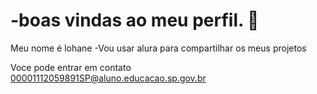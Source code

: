 #  -boas vindas ao meu perfil. 🥰 
Meu nome é lohane 
-Vou usar alura para compartilhar os meus projetos 


Voce pode entrar em contato 
00001112059891SP@aluno.educacao.sp.gov.br 
